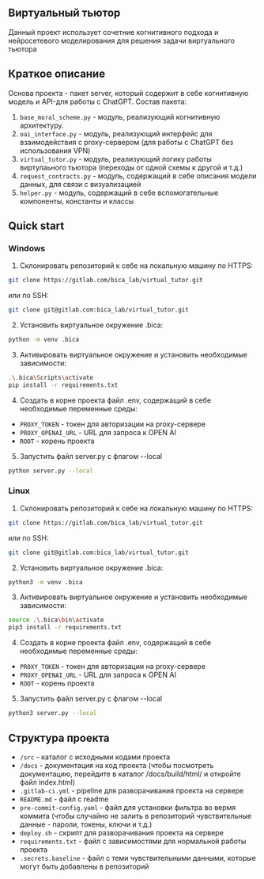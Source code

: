 ## Виртуальный тьютор

Данный проект использует сочетние когнитивного подхода и нейросетевого моделирования для решения задачи виртуального тьютора

## Краткое описание

Основа проекта - пакет server, который содержит в себе когнитивную модель и API-для работы с ChatGPT. Состав пакета:
1. `base_moral_scheme.py` - модуль, реализующий когнитивную архитектуру.
2. `oai_interface.py` - модуль, реализующий интерфейс для взаимодействия c proxy-сервером (для работы с ChatGPT без использования VPN)
3. `virtual_tutor.py` - модуль, реализующий логику работы виртулаьного тьютора (переходы от одной схемы к другой и т.д.)
4. `request_contracts.py` - модуль, содержащий в себе описания модели данных, для связи с визуализацией
5. `helper.py` - модуль, содержащий в себе вспомогательные компоненты, константы и классы


## Quick start
### Windows
1. Склонировать репозиторий к себе на локальную машину по HTTPS:
```bash
git clone https://gitlab.com/bica_lab/virtual_tutor.git
```
или по SSH:
```bash
git clone git@gitlab.com:bica_lab/virtual_tutor.git
```

2. Установить виртуальное окружение .bica:
```bash
python -m venv .bica
```

3. Активировать виртуальное окружение и установить необходимые зависимости:
```bash
.\.bica\Scripts\activate
pip install -r requirements.txt
```

4. Создать в корне проекта файл .env, содержащий в себе необходимые переменные среды:
* `PROXY_TOKEN` - токен для авторизации на proxy-сервере
* `PROXY_OPENAI_URL` - URL для запроса к OPEN AI
* `ROOT` - корень проекта

5. Запустить файл server.py с флагом --local
```bash
python server.py --local
```
### Linux
1. Склонировать репозиторий к себе на локальную машину по HTTPS:
```bash
git clone https://gitlab.com/bica_lab/virtual_tutor.git
```
или по SSH:
```bash
git clone git@gitlab.com:bica_lab/virtual_tutor.git
```

2. Установить виртуальное окружение .bica:
```bash
python3 -m venv .bica
```

3. Активировать виртуальное окружение и установить необходимые зависимости:
```bash
source .\.bica\bin\activate
pip3 install -r requirements.txt
```

4. Создать в корне проекта файл .env, содержащий в себе необходимые переменные среды:
* `PROXY_TOKEN` - токен для авторизации на proxy-сервере
* `PROXY_OPENAI_URL` - URL для запроса к OPEN AI
* `ROOT` - корень проекта

5. Запустить файл server.py с флагом --local
```bash
python3 server.py --local
```

## Структура проекта

* `/src` - каталог с исходными кодами проекта
* `/docs` - документация на код проекта (чтобы посмотреть документацию, перейдите в каталог /docs/build/html/ и откройте файл index.html)
* `.gitlab-ci.yml` - pipeline для разворачивания проекта на сервере
* `README.md` - файл с readme
* `pre-commit-config.yaml` - файл для установки фильтра во вермя коммита (чтобы случайно не залить в репозиторий чувствительные данные - пароли, токены, ключи и т.д.)
* `deploy.sh` - скрипт для разворачивания проекта на сервере
* `requirements.txt` - файл с зависимостями для нормальной работы проекта
* `.secrets.baseline` - файл с теми чувствительными данными, которые могут быть добавлены в репозиторий